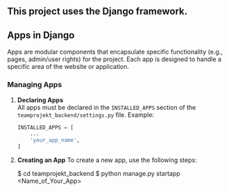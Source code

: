 ## This project uses the **Django framework**.

## Apps in Django

Apps are modular components that encapsulate specific functionality (e.g., pages, admin/user rights) for the project. Each app is designed to handle a specific area of the website or application.

### Managing Apps

1. **Declaring Apps**  
   All apps must be declared in the `INSTALLED_APPS` section of the `teamprojekt_backend/settings.py` file. Example:

   ```python
   INSTALLED_APPS = [
       ...
       'your_app_name',
   ]

   ```

2. **Creating an App**
   To create a new app, use the following steps:

   $ cd teamprojekt_backend
   $ python manage.py startapp <Name_of_Your_App>

